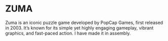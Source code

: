 # ZUMA
Zuma is an iconic puzzle game developed by PopCap Games, first released in 2003. It’s known for its simple yet highly engaging gameplay, vibrant graphics, and fast-paced action. I have made it in assembly.
